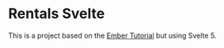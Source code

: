 # Rentals Svelte

This is a project based on the [Ember Tutorial](https://guides.emberjs.com/release/tutorial/part-1/) but using Svelte 5.
